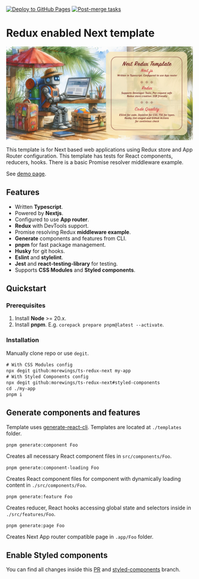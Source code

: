 [![Deploy to GitHub Pages](https://github.com/morewings/ts-redux-next/actions/workflows/pages.yml/badge.svg)](https://github.com/morewings/ts-redux-next/actions/workflows/pages.yml)
[![Post-merge tasks](https://github.com/morewings/ts-redux-next/actions/workflows/merge-jobs.yml/badge.svg)](https://github.com/morewings/ts-redux-next/actions/workflows/merge-jobs.yml)

# Redux enabled Next template

[![TS Redux Next](./design/cover.jpg)](#)

This template is for Next based web applications using Redux store and App Router configuration. This template has tests for React components, reducers, hooks. There is a basic Promise resolver middleware example.

See [demo page](https://morewings.github.io/ts-redux-next/).

## Features

- Written **Typescript**.
- Powered by **Nextjs**.
- Configured to use **App router**.
- **Redux** with DevTools support.
- Promise resolving Redux **middleware example**.
- **Generate** components and features from CLI.
- **pnpm** for fast package management.
- **Husky** for git hooks.
- **Eslint** and **stylelint**.
- **Jest** and **react-testing-library** for testing.
- Supports **CSS Modules** and **Styled components**.

## Quickstart

### Prerequisites

1. Install **Node** >= 20.x.
2. Install **pnpm**. E.g. `corepack prepare pnpm@latest --activate`.


### Installation

Manually clone repo or use `degit`.

```shell script
# With CSS Modules config
npx degit github:morewings/ts-redux-next my-app
# With Styled Components config
npx degit github:morewings/ts-redux-next#styled-components
cd ./my-app
pnpm i
```

## Generate components and features

Template uses [generate-react-cli](https://www.npmjs.com/package/generate-react-cli). Templates are located at `./templates` folder.

```shell script
pnpm generate:component Foo
```

Creates all necessary React component files in `src/components/Foo`. 

```shell script
pnpm generate:component-loading Foo
```

Creates React component files for component with dynamically loading content in `./src/components/Foo`. 

```shell script
pnpm generate:feature Foo
```

Creates reducer, React hooks accessing global state and selectors inside in `./src/features/Foo`. 

```shell script
pnpm generate:page Foo
```

Creates Next App router compatible page in `.app/Foo` folder.

## Enable Styled components

You can find all changes inside this [PR](https://github.com/morewings/ts-redux-next/pull/40) and [styled-components](https://github.com/morewings/ts-redux-next/tree/styled-components) branch.


